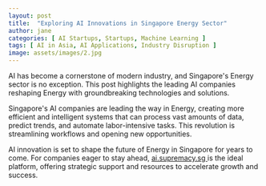 ```yaml
---
layout: post
title:  "Exploring AI Innovations in Singapore Energy Sector"
author: jane
categories: [ AI Startups, Startups, Machine Learning ]
tags: [ AI in Asia, AI Applications, Industry Disruption ]
image: assets/images/2.jpg
---
```


AI has become a cornerstone of modern industry, and Singapore's Energy sector is no exception. This post highlights the leading AI companies reshaping Energy with groundbreaking technologies and solutions.

Singapore's AI companies are leading the way in Energy, creating more efficient and intelligent systems that can process vast amounts of data, predict trends, and automate labor-intensive tasks. This revolution is streamlining workflows and opening new opportunities.

AI innovation is set to shape the future of Energy in Singapore for years to come. For companies eager to stay ahead, <a href="https://ai.supremacy.sg" target="_blank"> ai.supremacy.sg </a> is the ideal platform, offering strategic support and resources to accelerate growth and success.
